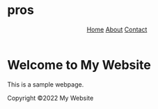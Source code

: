 # pros
<!DOCTYPE html>
<html>
  <head>
    <title>My Website</title>
  </head>
  <body>
    <header>
      <nav>
        <a href="#">Home</a>
        <a href="#">About</a>
        <a href="#">Contact</a>
      </nav>
    </header>
    <main>
      <h1>Welcome to My Website</h1>
      <p>This is a sample webpage.</p>
    </main>
    <footer>
      <p>Copyright ©2022 My Website</p>
    </footer>
  </body>
</html>
